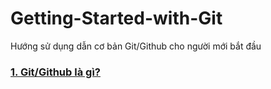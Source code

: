 # Getting-Started-with-Git
Hướng sử dụng dẫn cơ bản Git/Github cho người mới bắt đầu
### [1. Git/Github là gì?](https://github.com/unity-learn/Getting-Started-with-Git/wiki/Git-Github-l%C3%A0-g%C3%AC%3F)

